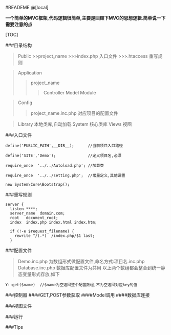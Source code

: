 #READEME
@[local]

**一个简单的MVC框架,代码逻辑很简单,主要是回顾下MVC的思想逻辑.简单说一下需要注意的点**

[TOC]


###目录结构
>Public
		>>project_name
			>>>index.php  入口文件
			 >>>.htaccess   重写规则
			 
>Application
>>project_name
>>>Controller
>>>Model
>>>Module 

>Config
>>project_name.inc.php  对应项目的配置文件

>Library  本地类库,自动加载
>System  核心类库
>Views    视图

###入口文件

```
define('PUBLIC_PATH',__DIR__);      //当前项目入口路径

define('SITE','Demo');              //定义项目名,必须

require_once  '../../Autoload.php'; //加载类

require_once  '../../setting.php';  //常量定义,其他设置

new System\Core\Bootstrap();

```
###重写规则
```
server {
  listen ****;
  server_name  domain.com;
  root   document_root;
  index  index.php index.html index.htm;

  if (!-e $request_filename) {
    rewrite ^/(.*)  /index.php/$1 last;
  }

```

###配置文件
>Demo.inc.php 为数组形式做配置文件,命名方式:项目名.inc.php
>Database.inc.php 数据库配置文件为共用
>以上两个数组都会整合到统一静态变量形式存放,如下

```
Y::get($name)  //$name为空返回整个配置数组,不为空返回对应key的值
```

###控制器
####GET,POST参数获取
####Model调用
####数据库连接

###视图文件

###运行

###Tips
		





